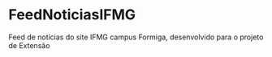 # FeedNoticiasIFMG
Feed de notícias do site IFMG campus Formiga, desenvolvido para o projeto de Extensão
